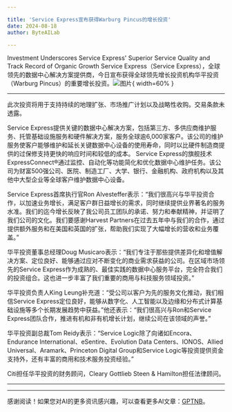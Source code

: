 ```yaml
---

title: 'Service Express宣布获得Warburg Pincus的增长投资'
date: 2024-08-18
author: ByteAILab

---
```


Investment Underscores Service Express' Superior Service Quality and Track Record of Organic Growth
Service Express（Service Express），全球领先的数据中心解决方案提供商，今日宣布获得全球领先增长投资机构华平投资（Warburg Pincus）的重要增长投资。![图片](https://ai-techpark.com/wp-content/uploads/2024/08/Service-Express-960x540.jpg){ width=60% }

---
此次投资将用于支持持续的地理扩张、市场推广计划以及战略性收购。交易条款未透露。

Service Express提供关键的数据中心解决方案，包括第三方、多供应商维护服务、托管基础设施服务和硬件解决方案，服务全球逾6,000家客户。该公司的维护服务使客户能够维护和延长关键数据中心设备的使用寿命，同时以比硬件制造商提供的过保修支持更快的响应时间和较低的成本。 Service Express的旗舰技术ExpressConnect®通过监控、自动化等功能简化和优化数据中心维护任务。该公司为财富500强公司、医院、制造工厂、大学、银行、金融机构、政府机构以及其他中大型企业等全球客户维护数据中心设备。

Service Express首席执行官Ron Alvesteffer表示：“我们很高兴与华平投资合作，以加速业务增长，满足客户群日益增长的需求，同时继续提供业界著名的服务水准。我们的迄今增长反映了我公司员工团队的承诺、努力和奉献精神，并证明了我们公司的文化。我们要感谢Harvest Partners在过去五年中与我们的合作，通过提供额外服务和在美国和英国的扩张，帮助我们实现了大幅增长的营收和业务覆盖。”

华平投资董事总经理Doug Musicaro表示：“我们专注于那些提供差异化和增值解决方案、定位良好、能够通过应对不断变化的商业需求获益的公司。在区域市场领先的Service Express作为成熟的、最佳实践的数据中心服务平台，完全符合我们的投资组合。这也进一步丰富了我们重要的商用与科技服务领域投资。”

华平投资负责人King Leung补充道：“受公司以客户为先的服务文化推动，我们相信Service Express定位良好，能够从数字化、人工智能以及边缘和分布式计算基础设施等多个长期发展趋势中获益。”他还表示：“我们很高兴与Ron和Service Express团队合作，推进有机和非有机增长计划，继续公司在该领域的声誉。”

华平投资副总裁Tom Reidy表示：“Service Logic除了向诸如Encora、Endurance International、eSentire、Evolution Data Centers、IONOS、Allied Universal、Aramark、Princeton Digital Group和Service Logic等投资提供资金支持外，还有丰富的商用和技术服务投资经验。”

Citi担任华平投资的财务顾问，Cleary Gottlieb Steen & Hamilton担任法律顾问。

---
---
感谢阅读！如果您对AI的更多资讯感兴趣，可以查看更多AI文章：[GPTNB](https://gptnb.com)。
